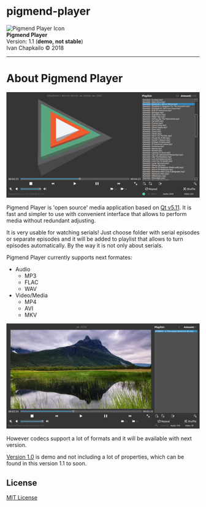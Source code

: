 # pigmend-player  
  
![Pigmend Player Icon](https://github.com/septimomend/pigmend-player/blob/master/src/pigmend.ico)  
**Pigmend Player**  
Version: 1.1 (**demo, not stable**)  
Ivan Chapkailo © 2018  
  
---  
  
# About Pigmend Player  
![Pigmend Player](https://github.com/septimomend/pigmend-player/blob/master/doc/pigmend_screen_m.png)  

Pigmend Player is 'open source' media application based on [Qt v5.11](https://wiki.qt.io/New_Features_in_Qt_5.11 "About Qt 5.11"). It is fast and simpler to use with convenient interface that allows to perform media without redundant adjusting.  
  
It is very usable for watching serials! Just choose folder with serial episodes or separate episodes and it will be added to playlist that allows to turn episodes automatically. By the way it is not only about serials.
  
Pigmend Player currently supports next formates:  
* Audio  
  + MP3  
  + FLAC  
  + WAV  
* Video/Media  
  + MP4  
  + AVI  
  + MKV  

![Pigmend Player](https://github.com/septimomend/pigmend-player/blob/master/doc/pigmend_screen_v.png)  
  
However codecs support a lot of formats and it will be available with next version.  
  
[Version 1.0](https://github.com/septimomend/pigmend-player/tree/master) is demo and not including a lot of properties, which can be found in this version 1.1 to soon.  
  
## License
[MIT License](https://github.com/septimomend/pigmend-player/blob/master/LICENSE)
